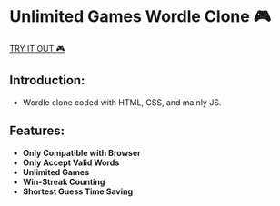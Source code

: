 # Unlimited Games Wordle Clone :video_game:

[TRY IT OUT :video_game:](https://tamh29.github.io/wordle/)

## Introduction:
- Wordle clone coded with HTML, CSS, and mainly JS.  

## Features: 
- **Only Compatible with Browser**
- **Only Accept Valid Words**
- **Unlimited Games** 
- **Win-Streak Counting** 
- **Shortest Guess Time Saving**

